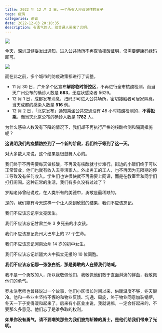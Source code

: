```yaml
---
title: 2022 年 12 月 3 日，一个所有人应该记住的日子
tags: 疫情
categories: 杂谈
date: 2022-12-03 20:10:35
description: 有勇气的人，给普通人带来了光明。
---
```


![](https://s3plus.meituan.net/v1/mss_f32142e8d47149129e9550e929704625/yzz-test-image/c5f3635534734836af74c4684f31913f)

今天，深圳卫健委发出通知，进入公共场所不再查验核酸证明，仅需要健康码绿码即可。

![](https://s3plus.meituan.net/v1/mss_f32142e8d47149129e9550e929704625/yzz-test-image/a22454147aeb4b23b102e7a41ee4c53c)

而在此之前，多个城市的防疫政策都进行了调整。

- 11 月 30 日，广州多个区宣布**解除临时管控区**，不再进行全市核酸检测。而当天广州公布的确诊人数是 **683**，无症状感染者 5629。
- 12 月 1 日，成都发布消息，扫码即可进入公共场所，密切接触者可居家隔离。当天成都的感染人数是 **516** 例。
- 12 月 2 日，「北京发布」通知乘坐公共交通没有 48 小时核酸检测的，**不得拒乘**。而当天北京公布的确诊人数是 **1782** 人。

为什么感染人数没有下降的情况下，我们却不再执行严格的核酸检测和隔离措施呢？

**这说明我们的疫情防控到了一个新的阶段，我们终于等到了这一天。**

对大多数人来说，这个结果是很鼓舞人心的。

我们终于不再需要每天做核酸，不再没有核酸就寸步难行。街边的小贩们终于可以正常营业，他们也就有收入去养活家人。外出务工的工人，也不再因为无限期的停工导致没有任何收入。学生们也许很快就不再需要上网课，而是在教室里和同学们打打闹闹。这种正常的生活，我们有多久没有过过了？

罗翔老师曾经说过，在人类所有的美德中，勇敢是最稀缺的。

是的，我们能有今天这样一个让人感到欣慰的结果，我们不应该忘记。

我们不应该忘记李文亮医生。

我们不应该忘记甘肃兰州 3 岁死去的小女孩。

我们不应该忘记贵州大巴车上的 27 个生命。

我们不应该忘记河南汝州 14 岁的初中女生。

我们不应该忘记新疆大火中孤立无援的 10 位同胞。

**我们不应该忘记那一张张白纸，那是勇敢的人在替我们呐喊。**

我不是一个勇敢的人，所以我敬佩他们，我敬佩他们敢于直面淋漓的鲜血，我敬佩他们的勇气。

罗永浩老师也曾经说过一个故事，他们小区很长时间以来，供暖温度不够，冬天很冷。他和一些业主坚持不懈的和物业反馈、沟通、周旋，终于物业同意加装锅炉，冬天一下子变得暖和起来了。后来有小区业主说，我就说嘛，一定会好起来的，不要那么多意见。他们忘了是谁争取的权利。

**如果你没有勇气，请不要嘲笑那些为我们披荆斩棘的勇士，是他们给我们带来了光明。**



